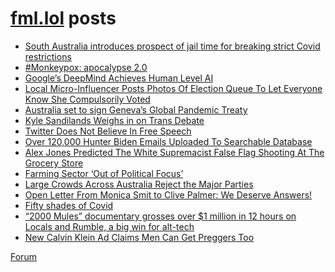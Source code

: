 # [fml.lol](https://fml.lol) posts
<!-- BLOG-POST-LIST:START -->
- [South Australia introduces prospect of jail time for breaking strict Covid restrictions](https://fml.lol/south-australia-introduces-prospect-of-jail-time-for-breaking-strict-covid-restrictions/)
- [#Monkeypox: apocalypse 2.0](https://fml.lol/monkeypox-apocalypse-2-0/)
- [Google’s DeepMind Achieves Human Level AI](https://fml.lol/googles-deepmind-achieves-human-level-ai/)
- [Local Micro-Influencer Posts Photos Of Election Queue To Let Everyone Know She Compulsorily Voted](https://fml.lol/local-micro-influencer-posts-photos-of-election-queue-to-let-everyone-know-she-compulsorily-voted/)
- [Australia set to sign Geneva’s Global Pandemic Treaty](https://fml.lol/australia-set-to-sign-genevas-global-pandemic-treaty/)
- [Kyle Sandilands Weighs in on Trans Debate](https://fml.lol/kyle-sandilands-weighs-in-on-trans-debate/)
- [Twitter Does Not Believe In Free Speech](https://fml.lol/twitter-does-not-believe-in-free-speech/)
- [Over 120,000 Hunter Biden Emails Uploaded To Searchable Database](https://fml.lol/over-120-000-hunter-biden-emails-uploaded-to-searchable-database/)
- [Alex Jones Predicted The White Supremacist False Flag Shooting At The Grocery Store](https://fml.lol/alex-jones-predicted-the-white-supremacist-false-flag-shooting-at-the-grocery-store/)
- [Farming Sector ‘Out of Political Focus’](https://fml.lol/farming-sector-out-of-political-focus/)
- [Large Crowds Across Australia Reject the Major Parties](https://fml.lol/large-crowds-across-australia-reject-the-major-parties/)
- [Open Letter From Monica Smit to Clive Palmer: We Deserve Answers!](https://fml.lol/open-letter-from-monica-smit-to-clive-palmer-we-deserve-answers/)
- [Fifty shades of Covid](https://fml.lol/fifty-shades-of-covid/)
- [“2000 Mules” documentary grosses over $1 million in 12 hours on Locals and Rumble, a big win for alt-tech](https://fml.lol/2000-mules-documentary-grosses-over-1-million-in-12-hours-on-locals-and-rumble-a-big-win-for-alt-tech/)
- [New Calvin Klein Ad Claims Men Can Get Preggers Too](https://fml.lol/new-calvin-klein-ad-claims-men-can-get-preggers-too/)
<!-- BLOG-POST-LIST:END -->

[Forum](https://forum.fml.lol)
